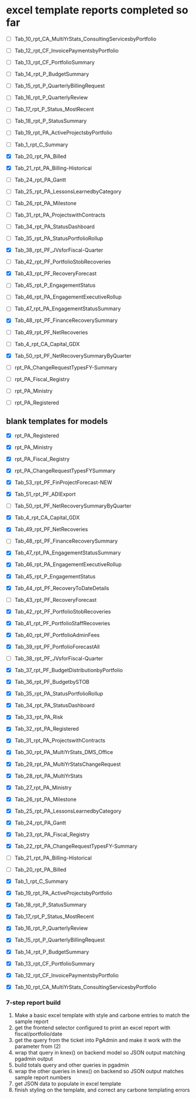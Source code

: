 # excel template reports completed so far

- [ ]  Tab_10_rpt_CA_MultiYrStats_ConsultingServicesbyPortfolio
- [ ]  Tab_12_rpt_CF_InvoicePaymentsbyPortfolio
- [ ]  Tab_13_rpt_CF_PortfolioSummary
- [ ]  Tab_14_rpt_P_BudgetSummary
- [ ]  Tab_15_rpt_P_QuarterlyBillingRequest
- [ ]  Tab_16_rpt_P_QuarterlyReview
- [ ]  Tab_17_rpt_P_Status_MostRecent
- [ ]  Tab_18_rpt_P_StatusSummary
- [ ]  Tab_19_rpt_PA_ActiveProjectsbyPortfolio
- [ ]  Tab_1_rpt_C_Summary
- [x]  Tab_20_rpt_PA_Billed
- [x]  Tab_21_rpt_PA_Billing-Historical
- [ ]  Tab_24_rpt_PA_Gantt
- [ ]  Tab_25_rpt_PA_LessonsLearnedbyCategory
- [ ]  Tab_26_rpt_PA_Milestone
- [ ]  Tab_31_rpt_PA_ProjectswithContracts
- [ ]  Tab_34_rpt_PA_StatusDashboard
- [ ]  Tab_35_rpt_PA_StatusPortfolioRollup
- [x]  Tab_38_rpt_PF_JVsforFiscal-Quarter
- [ ]  Tab_42_rpt_PF_PortfolioStobRecoveries
- [x]  Tab_43_rpt_PF_RecoveryForecast
- [ ]  Tab_45_rpt_P_EngagementStatus
- [ ]  Tab_46_rpt_PA_EngagementExecutiveRollup
- [ ]  Tab_47_rpt_PA_EngagementStatusSummary
- [x]  Tab_48_rpt_PF_FinanceRecoverySummary
- [ ]  Tab_49_rpt_PF_NetRecoveries
- [ ]  Tab_4_rpt_CA_Capital_GDX
- [x]  Tab_50_rpt_PF_NetRecoverySummaryByQuarter
- [ ]  rpt_PA_ChangeRequestTypesFY-Summary
- [ ]  rpt_PA_Fiscal_Registry
- [ ]  rpt_PA_Ministry
- [ ]  rpt_PA_Registered


## blank templates for models

- [x]  rpt_PA_Registered
- [x]  rpt_PA_Ministry
- [x]  rpt_PA_Fiscal_Registry
- [x]  rpt_PA_ChangeRequestTypesFYSummary
- [x]  Tab_53_rpt_PF_FinProjectForecast-NEW
- [x]  Tab_51_rpt_PF_ADIExport
- [ ]  Tab_50_rpt_PF_NetRecoverySummaryByQuarter
- [x]  Tab_4_rpt_CA_Capital_GDX
- [x]  Tab_49_rpt_PF_NetRecoveries
- [ ]  Tab_48_rpt_PF_FinanceRecoverySummary
- [x]  Tab_47_rpt_PA_EngagementStatusSummary
- [x]  Tab_46_rpt_PA_EngagementExecutiveRollup
- [x]  Tab_45_rpt_P_EngagementStatus
- [x]  Tab_44_rpt_PF_RecoveryToDateDetails
- [ ]  Tab_43_rpt_PF_RecoveryForecast
- [x]  Tab_42_rpt_PF_PortfolioStobRecoveries
- [x]  Tab_41_rpt_PF_PortfolioStaffRecoveries
- [x]  Tab_40_rpt_PF_PortfolioAdminFees
- [x]  Tab_39_rpt_PF_PortfolioForecastAll
- [ ]  Tab_38_rpt_PF_JVsforFiscal-Quarter
- [x]  Tab_37_rpt_PF_BudgetDistributionbyPortfolio
- [x]  Tab_36_rpt_PF_BudgetbySTOB
- [x]  Tab_35_rpt_PA_StatusPortfolioRollup
- [x]  Tab_34_rpt_PA_StatusDashboard
- [x]  Tab_33_rpt_PA_Risk
- [x]  Tab_32_rpt_PA_Registered
- [x]  Tab_31_rpt_PA_ProjectswithContracts
- [x]  Tab_30_rpt_PA_MultiYrStats_DMS_Office
- [x]  Tab_29_rpt_PA_MultiYrStatsChangeRequest
- [x]  Tab_28_rpt_PA_MultiYrStats
- [x]  Tab_27_rpt_PA_Ministry
- [x]  Tab_26_rpt_PA_Milestone
- [x]  Tab_25_rpt_PA_LessonsLearnedbyCategory
- [x]  Tab_24_rpt_PA_Gantt
- [x]  Tab_23_rpt_PA_Fiscal_Registry
- [x]  Tab_22_rpt_PA_ChangeRequestTypesFY-Summary
- [ ]  Tab_21_rpt_PA_Billing-Historical
- [ ]  Tab_20_rpt_PA_Billed
- [x]  Tab_1_rpt_C_Summary
- [x]  Tab_19_rpt_PA_ActiveProjectsbyPortfolio
- [x]  Tab_18_rpt_P_StatusSummary
- [x]  Tab_17_rpt_P_Status_MostRecent
- [x]  Tab_16_rpt_P_QuarterlyReview
- [x]  Tab_15_rpt_P_QuarterlyBillingRequest
- [x]  Tab_14_rpt_P_BudgetSummary
- [x]  Tab_13_rpt_CF_PortfolioSummary
- [x]  Tab_12_rpt_CF_InvoicePaymentsbyPortfolio
- [x]  Tab_10_rpt_CA_MultiYrStats_ConsultingServicesbyPortfolio


### 7-step report build
1. Make a basic excel template with style and carbone entries to match the sample report
2. get the frontend selector configured to print an excel report with fiscal/portfolio/date
3. get the query from the ticket into PgAdmin and make it work with the parameter from (2)
4. wrap that query in knex() on backend model so JSON output matching pgadmin output
5. build totals query and other queries in pgadmin
6. wrap the other queries in knex() on backend so JSON output matches sample report numbers
7. get JSON data to populate in excel template
8. finish styling on the template, and correct any carbone templating errors